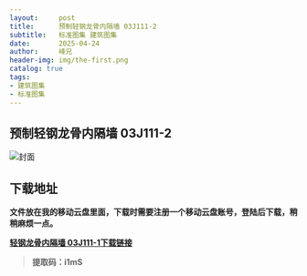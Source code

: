 ```yaml
---
layout:     post
title:      预制轻钢龙骨内隔墙 03J111-2
subtitle:   标准图集 建筑图集  
date:       2025-04-24
author:     峰兄
header-img: img/the-first.png
catalog: true
tags:
- 建筑图集
- 标准图集
---
```

## 预制轻钢龙骨内隔墙 03J111-2
![封面](https://pic1.imgdb.cn/item/68099fef58cb8da5c8c7603a.jpg)

## 下载地址 ##
**文件放在我的移动云盘里面，下载时需要注册一个移动云盘账号，登陆后下载，稍稍麻烦一点。**  
  
[**轻钢龙骨内隔墙 03J111-1下载链接**](https://caiyun.139.com/m/i?105CerPpcwVkn)

> **提取码：i1mS**
